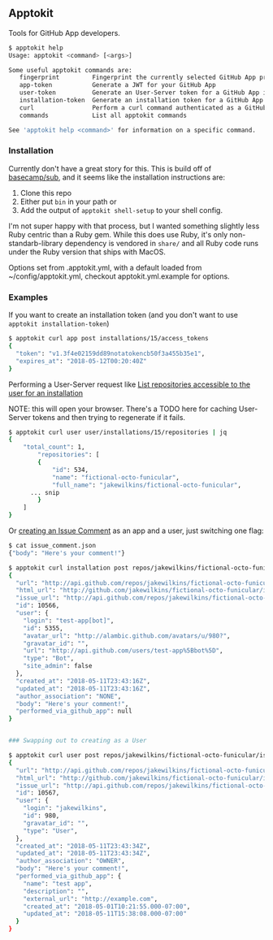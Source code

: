 ## Apptokit

Tools for GitHub App developers.

```bash
$ apptokit help
Usage: apptokit <command> [<args>]

Some useful apptokit commands are:
   fingerprint         Fingerprint the currently selected GitHub App private key.
   app-token           Generate a JWT for your GitHub App
   user-token          Generate an User-Server token for a GitHub App installation.
   installation-token  Generate an installation token for a GitHub App installation.
   curl                Perform a curl command authenticated as a GitHub App.
   commands            List all apptokit commands

See 'apptokit help <command>' for information on a specific command.
```

### Installation

Currently don't have a great story for this. This is build off of [basecamp/sub](https://github.com/basecamp/sub),
and it seems like the installation instructions are:

1. Clone this repo
2. Either put `bin` in your path or
3. Add the output of `apptokit shell-setup` to your shell config.

I'm not super happy with that process, but I wanted something slightly less Ruby centric than
a Ruby gem. While this does use Ruby, it's only non-standarb-library dependency is 
vendored in `share/` and all Ruby code runs under the Ruby version that ships with MacOS.

Options set from .apptokit.yml, with a default loaded from ~/config/apptokit.yml,
checkout apptokit.yml.example for options.


### Examples

If you want to create an installation token (and you don't want to use `apptokit installation-token`)

```bash
$ apptokit curl app post installations/15/access_tokens
{
  "token": "v1.3f4e02159dd89notatokencb50f3a455b35e1",
  "expires_at": "2018-05-12T00:20:40Z"
}

```

Performing a User-Server request like [List repositories accessible to the user for an installation](https://developer.github.com/v3/apps/installations/#list-repositories-accessible-to-the-user-for-an-installation)

NOTE: this will open your browser. There's a TODO here for caching User-Server tokens
and then trying to regenerate if it fails.

```bash
$ apptokit curl user user/installations/15/repositories | jq
{
	"total_count": 1,
		"repositories": [
		{
			"id": 534,
			"name": "fictional-octo-funicular",
			"full_name": "jakewilkins/fictional-octo-funicular",
      ... snip
		}
	]
}
```

Or [creating an Issue Comment](https://developer.github.com/v3/issues/comments/#create-a-comment) as an app and a user, just switching one flag:

```bash
$ cat issue_comment.json
{"body": "Here's your comment!"}

$ apptokit curl installation post repos/jakewilkins/fictional-octo-funicular/issues/16/comments -d @issue_comment.json
{
  "url": "http://api.github.com/repos/jakewilkins/fictional-octo-funicular/issues/comments/10566",
  "html_url": "http://github.com/jakewilkins/fictional-octo-funicular/issues/16#issuecomment-10566",
  "issue_url": "http://api.github.com/repos/jakewilkins/fictional-octo-funicular/issues/16",
  "id": 10566,
  "user": {
    "login": "test-app[bot]",
    "id": 5355,
    "avatar_url": "http://alambic.github.com/avatars/u/980?",
    "gravatar_id": "",
    "url": "http://api.github.com/users/test-app%5Bbot%5D",
    "type": "Bot",
    "site_admin": false
  },
  "created_at": "2018-05-11T23:43:16Z",
  "updated_at": "2018-05-11T23:43:16Z",
  "author_association": "NONE",
  "body": "Here's your comment!",
  "performed_via_github_app": null
}


### Swapping out to creating as a User

$ apptokit curl user post repos/jakewilkins/fictional-octo-funicular/issues/16/comments -d @issue_comment.json
{
  "url": "http://api.github.com/repos/jakewilkins/fictional-octo-funicular/issues/comments/10567",
  "html_url": "http://github.com/jakewilkins/fictional-octo-funicular/issues/16#issuecomment-10567",
  "issue_url": "http://api.github.com/repos/jakewilkins/fictional-octo-funicular/issues/16",
  "id": 10567,
  "user": {
    "login": "jakewilkins",
    "id": 980,
    "gravatar_id": "",
    "type": "User",
  },
  "created_at": "2018-05-11T23:43:34Z",
  "updated_at": "2018-05-11T23:43:34Z",
  "author_association": "OWNER",
  "body": "Here's your comment!",
  "performed_via_github_app": {
    "name": "test app",
    "description": "",
    "external_url": "http://example.com",
    "created_at": "2018-05-01T10:21:55.000-07:00",
    "updated_at": "2018-05-11T15:38:08.000-07:00"
  }
}

```
